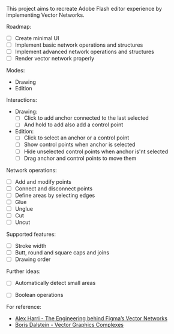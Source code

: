 This project aims to recreate Adobe Flash editor experience by implementing Vector Networks.

Roadmap:
- [ ] Create minimal UI
- [ ] Implement basic network operations and structures
- [ ] Implement advanced network operations and structures
- [ ] Render vector network properly

Modes:
- Drawing
- Edition

Interactions:
- Drawing:
  - [ ] Click to add anchor connected to the last selected
  - [ ] And hold to add also add a control point
- Edition:
  - [ ] Click to select an anchor or a control point
  - [ ] Show control points when anchor is selected
  - [ ] Hide unselected control points when anchor is'nt selected
  - [ ] Drag anchor and control points to move them

Network operations:
- [ ] Add and modify points
- [ ] Connect and disconnect points
- [ ] Define areas by selecting edges
- [ ] Glue
- [ ] Unglue
- [ ] Cut
- [ ] Uncut

Supported features:
- [ ] Stroke width
- [ ] Butt, round and square caps and joins
- [ ] Drawing order

Further ideas:
- [ ] Automatically detect small areas
- [ ] Boolean operations


For reference:

- [Alex Harri - The Engineering behind Figma’s Vector Networks](https://alexharri.com/blog/vector-networks)
- [Boris Dalstein - Vector Graphics Complexes](https://www.borisdalstein.com/research/vgc/)